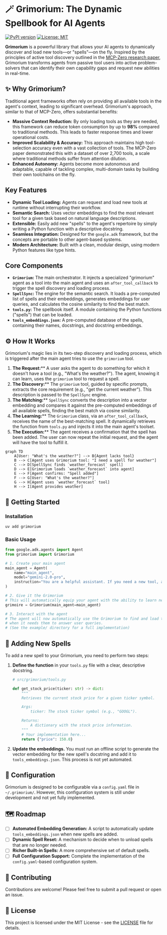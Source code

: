 # 🪄 Grimorium: The Dynamic Spellbook for AI Agents

[![PyPI version](https://badge.fury.io/py/grimorium.svg)](https://badge.fury.io/py/grimorium)
[![License: MIT](https://img.shields.io/badge/License-MIT-yellow.svg)](https://opensource.org/licenses/MIT)

**Grimorium** is a powerful library that allows your AI agents to dynamically discover and load new tools—or "spells"—on the fly. Inspired by the principles of active tool discovery outlined in the [MCP-Zero research paper](https://arxiv.org/html/2506.01056v4), Grimorium transforms agents from passive tool users into active problem-solvers that can identify their own capability gaps and request new abilities in real-time.

## ✨ Why Grimorium?

Traditional agent frameworks often rely on providing all available tools in the agent's context, leading to significant overhead. Grimorium's approach, similar to that of MCP-Zero, offers substantial benefits:

* **Massive Context Reduction:** By only loading tools as they are needed, this framework can reduce token consumption by up to **98%** compared to traditional methods. This leads to faster response times and lower operational costs.
* **Improved Scalability & Accuracy:** This approach maintains high tool-selection accuracy even with a vast collection of tools. The MCP-Zero paper demonstrated this with a dataset of over 2,700 tools, a scale where traditional methods suffer from attention dilution.
* **Enhanced Autonomy:** Agents become more autonomous and adaptable, capable of tackling complex, multi-domain tasks by building their own toolchains on the fly.

## Key Features

* **Dynamic Tool Loading:** Agents can request and load new tools at runtime without interrupting their workflow.
* **Semantic Search:** Uses vector embeddings to find the most relevant tool for a given task based on natural language descriptions.
* **Extensible:** Easily add new "spells" to the agent's repertoire by simply writing a Python function with a descriptive docstring.
* **Seamless Integration:** Designed for the `google.adk` framework, but the concepts are portable to other agent-based systems.
* **Modern Architecture:** Built with a clean, modular design, using modern Python features like type hints.

## Core Components

* **`Grimorium`:** The main orchestrator. It injects a specialized "grimorium" agent as a tool into the main agent and uses an `after_tool_callback` to trigger the spell discovery and loading process.
* **`SpellSync`:** The engine for the semantic search. It loads a pre-computed list of spells and their embeddings, generates embeddings for user queries, and calculates the cosine similarity to find the best match.
* **`tools.py`:** The spellbook itself. A module containing the Python functions ("spells") that can be loaded.
* **`tools_embeddings.json`:** A pre-computed database of the spells, containing their names, docstrings, and docstring embeddings.

## ⚙️ How It Works

Grimorium's magic lies in its two-step discovery and loading process, which is triggered after the main agent tries to use the `grimorium` tool.

1. **The Request:**** A user asks the agent to do something for which it doesn't have a tool (e.g., "What's the weather?"). The agent, knowing it can learn, uses the `grimorium` tool to request a spell.
2. **The Discovery:**** The `grimorium` tool, guided by specific prompts, extracts the core requirement (e.g., "get the current weather"). This description is passed to the `SpellSync` engine.
3. **The Matching:**** `SpellSync` converts the description into a vector embedding and compares it against the pre-computed embeddings of all available spells, finding the best match via cosine similarity.
4. **The Learning:**** The `Grimorium` class, via an `after_tool_callback`, receives the name of the best-matching spell. It dynamically retrieves the function from `tools.py` and injects it into the main agent's toolset.
5. **The Execution:**** The agent receives a confirmation that the spell has been added. The user can now repeat the initial request, and the agent will have the tool to fulfill it.

```mermaid
graph TD
    A[User: "What's the weather?"] --> B{Agent lacks tool}
    B --> C[Agent uses Grimorium tool: "I need a spell for weather"]
    C --> D[SpellSync finds `weather_forecast` spell]
    D --> E[Grimorium loads `weather_forecast` into agent]
    E --> F[Agent confirms: "Spell added"]
    F --> G[User: "What's the weather?"]
    G --> H[Agent uses `weather_forecast` tool]
    H --> I[Agent provides weather]
```

## 🚀 Getting Started

### Installation

```bash
uv add grimorium
```

### Basic Usage

```python
from google.adk.agents import Agent
from grimorium import Grimorium

# 1. Create your main agent
main_agent = Agent(
    name="main_agent",
    model="gemini-2.0-pro",
    instruction="You are a helpful assistant. If you need a new tool, ask the Grimorium for it."
)

# 2. Give it the Grimorium
# This will automatically equip your agent with the ability to learn new spells.
grimoire = Grimorium(main_agent=main_agent)

# 3. Interact with the agent
# The agent will now automatically use the Grimorium to find and load tools
# when it needs them to answer user queries.
# (See the example/ directory for a full implementation)
```

## 📖 Adding New Spells

To add a new spell to your Grimorium, you need to perform two steps:

1. **Define the function** in your `tools.py` file with a clear, descriptive docstring.

    ```python
    # src/grimorium/tools.py

    def get_stock_price(ticker: str) -> dict:
        """
        Retrieves the current stock price for a given ticker symbol.

        Args:
            ticker: The stock ticker symbol (e.g., "GOOGL").

        Returns:
            A dictionary with the stock price information.
        """
        # Your implementation here...
        return {"price": 150.0}
    ```

2. **Update the embeddings.** You must run an offline script to generate the vector embedding for the new spell's docstring and add it to `tools_embeddings.json`. This process is not yet automated.

## 🔧 Configuration

Grimorium is designed to be configurable via a `config.yaml` file in `~/.grimorium/`. However, this configuration system is still under development and not yet fully implemented.

## 🗺️ Roadmap

* [ ] **Automated Embedding Generation:** A script to automatically update `tools_embeddings.json` when new spells are added.
* [ ] **Dynamic Spell Reset:** A mechanism to decide when to unload spells that are no longer needed.
* [ ] **Richer Built-in Spells:** A more comprehensive set of default spells.
* [ ] **Full Configuration Support:** Complete the implementation of the `config.yaml`-based configuration system.

## 🤝 Contributing

Contributions are welcome! Please feel free to submit a pull request or open an issue.

## 📜 License

This project is licensed under the MIT License - see the [LICENSE](LICENSE) file for details.
